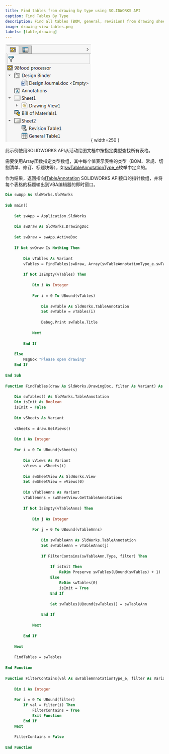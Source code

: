 ```yaml
---
title: Find tables from drawing by type using SOLIDWORKS API
caption: Find Tables By Type
description: Find all tables (BOM, general, revision) from drawing sheets using SOLIDWORKS API
image: drawing-view-tables.png
labels: [table,drawing]
---
```

![绘图文档中的表格](drawing-view-tables.png){ width=250 }

此示例使用SOLIDWORKS API从活动绘图文档中按指定类型查找所有表格。

需要使用Array函数指定类型数组，其中每个值表示表格的类型（BOM、常规、切割清单、修订、标题块等），如[swTableAnnotationType_e](https://help.solidworks.com/2017/english/api/swconst/solidworks.interop.swconst~solidworks.interop.swconst.swtableannotationtype_e.html)枚举中定义的。

作为结果，返回指向[ITableAnnotation](https://help.solidworks.com/2017/english/api/sldworksapi/SolidWorks.Interop.sldworks~SolidWorks.Interop.sldworks.ITableAnnotation.html) SOLIDWORKS API接口的指针数组，并将每个表格的标题输出到VBA编辑器的即时窗口。

~~~ vb
Dim swApp As SldWorks.SldWorks

Sub main()

    Set swApp = Application.SldWorks
    
    Dim swDraw As SldWorks.DrawingDoc
    
    Set swDraw = swApp.ActiveDoc
    
    If Not swDraw Is Nothing Then
        
        Dim vTables As Variant
        vTables = FindTables(swDraw, Array(swTableAnnotationType_e.swTableAnnotation_BillOfMaterials, swTableAnnotationType_e.swTableAnnotation_RevisionBlock))
        
        If Not IsEmpty(vTables) Then
            
            Dim i As Integer
            
            For i = 0 To UBound(vTables)
                
                Dim swTable As SldWorks.TableAnnotation
                Set swTable = vTables(i)
                
                Debug.Print swTable.Title
                
            Next
            
        End If
        
    Else
        MsgBox "Please open drawing"
    End If
    
End Sub

Function FindTables(draw As SldWorks.DrawingDoc, filter As Variant) As Variant
    
    Dim swTables() As SldWorks.TableAnnotation
    Dim isInit As Boolean
    isInit = False
    
    Dim vSheets As Variant
    
    vSheets = draw.GetViews()
    
    Dim i As Integer
    
    For i = 0 To UBound(vSheets)
        
        Dim vViews As Variant
        vViews = vSheets(i)
        
        Dim swSheetView As SldWorks.View
        Set swSheetView = vViews(0)
        
        Dim vTableAnns As Variant
        vTableAnns = swSheetView.GetTableAnnotations
        
        If Not IsEmpty(vTableAnns) Then
            
            Dim j As Integer
            
            For j = 0 To UBound(vTableAnns)
                
                Dim swTableAnn As SldWorks.TableAnnotation
                Set swTableAnn = vTableAnns(j)
                
                If FilterContains(swTableAnn.Type, filter) Then

                    If isInit Then
                        ReDim Preserve swTables(UBound(swTables) + 1)
                    Else
                        ReDim swTables(0)
                        isInit = True
                    End If

                    Set swTables(UBound(swTables)) = swTableAnn

                End If
                
            Next
            
        End If
        
    Next
    
    FindTables = swTables
    
End Function

Function FilterContains(val As swTableAnnotationType_e, filter As Variant) As Boolean
    
    Dim i As Integer
    
    For i = 0 To UBound(filter)
        If val = filter(i) Then
            FilterContains = True
            Exit Function
        End If
    Next
    
    FilterContains = False
    
End Function
~~~

